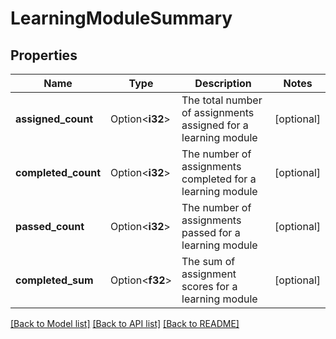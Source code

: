 # LearningModuleSummary

## Properties

Name | Type | Description | Notes
------------ | ------------- | ------------- | -------------
**assigned_count** | Option<**i32**> | The total number of assignments assigned for a learning module | [optional]
**completed_count** | Option<**i32**> | The number of assignments completed for a learning module | [optional]
**passed_count** | Option<**i32**> | The number of assignments passed for a learning module | [optional]
**completed_sum** | Option<**f32**> | The sum of assignment scores for a learning module | [optional]

[[Back to Model list]](../README.md#documentation-for-models) [[Back to API list]](../README.md#documentation-for-api-endpoints) [[Back to README]](../README.md)


